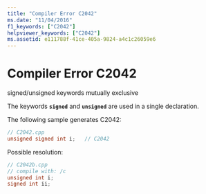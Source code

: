 ```yaml
---
title: "Compiler Error C2042"
ms.date: "11/04/2016"
f1_keywords: ["C2042"]
helpviewer_keywords: ["C2042"]
ms.assetid: e111788f-41ce-405a-9824-a4c1c26059e6
---
```

# Compiler Error C2042

signed/unsigned keywords mutually exclusive

The keywords **`signed`** and **`unsigned`** are used in a single declaration.

The following sample generates C2042:

```cpp
// C2042.cpp
unsigned signed int i;   // C2042
```

Possible resolution:

```cpp
// C2042b.cpp
// compile with: /c
unsigned int i;
signed int ii;
```
